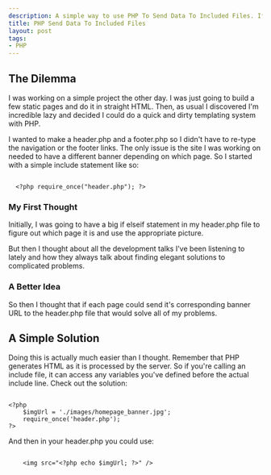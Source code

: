 ```yaml
---  
description: A simple way to use PHP To Send Data To Included Files. If you're calling an include file, it can access any variables you've defined before
title: PHP Send Data To Included Files
layout: post
tags: 
- PHP
---
```

## The Dilemma

I was working on a simple project the other day. I was just going to build a few static pages and do it in straight HTML. Then, as usual I discovered I'm incredible lazy and decided I could do a quick and dirty templating system with PHP.

I wanted to make a header.php and a footer.php so I didn't have to re-type the navigation or the footer links. The only issue is the site I was working on needed to have a different banner depending on which page. So I started with a simple include statement like so:

<pre rel="PHP"><code>
  &lt;?php require_once("header.php"); ?>
</code></pre>

### My First Thought

Initially, I was going to have a big if elseif statement in my header.php file to figure out which page it is and use the appropriate picture.

But then I thought about all the development talks I've been listening to lately and how they always talk about finding elegant solutions to complicated problems.

### A Better Idea

So then I thought that if each page could send it's corresponding banner URL to the header.php file that would solve all of my problems.

## A Simple Solution

Doing this is actually much easier than I thought. Remember that PHP generates HTML as it is processed by the server. So if you're calling an include file, it can access any variables you've defined before the actual include line. Check out the solution:

<pre rel="PHP"><code>
&lt;?php
    $imgUrl = './images/homepage_banner.jpg';
    require_once('header.php');
?>
</code></pre>

And then in your header.php you could use:

<pre rel="Inside Header.php"><code>
    &lt;img src="&lt;?php echo $imgUrl; ?>" />
</code></pre>